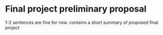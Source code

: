 # Final project preliminary proposal
1-2 sentences are fine for now. contains a short summary of  proposed final project